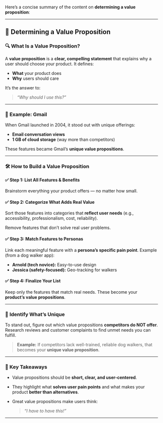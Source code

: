 Here’s a concise summary of the content on **determining a value proposition**:

---

## 🌟 **Determining a Value Proposition**

### 🔍 What Is a Value Proposition?

A **value proposition** is a **clear, compelling statement** that explains why a user should choose your product. It defines:

* **What** your product does
* **Why** users should care

It’s the answer to:

> *“Why should I use this?”*

---

### 💼 **Example: Gmail**

When Gmail launched in 2004, it stood out with unique offerings:

* **Email conversation views**
* **1 GB of cloud storage** (way more than competitors)

These features became Gmail’s **unique value propositions**.

---

### 🛠️ **How to Build a Value Proposition**

#### ✅ Step 1: List All Features & Benefits

Brainstorm everything your product offers — no matter how small.

#### ✅ Step 2: Categorize What Adds Real Value

Sort those features into categories that **reflect user needs** (e.g., accessibility, professionalism, cost, reliability).

Remove features that don’t solve real user problems.

#### ✅ Step 3: Match Features to Personas

Link each meaningful feature with a **persona’s specific pain point**.
Example (from a dog walker app):

* **Arnold (tech novice):** Easy-to-use design
* **Jessica (safety-focused):** Geo-tracking for walkers

#### ✅ Step 4: Finalize Your List

Keep only the features that match real needs. These become your **product’s value propositions**.

---

### 💎 **Identify What’s Unique**

To stand out, figure out which value propositions **competitors do NOT offer**.
Research reviews and customer complaints to find unmet needs you can fulfill.

> **Example:** If competitors lack well-trained, reliable dog walkers, that becomes your **unique value proposition**.

---

### 🧠 Key Takeaways

* Value propositions should be **short, clear, and user-centered**.
* They highlight what **solves user pain points** and what makes your product **better than alternatives**.
* Great value propositions make users think:

  > *“I have to have this!”*

---
